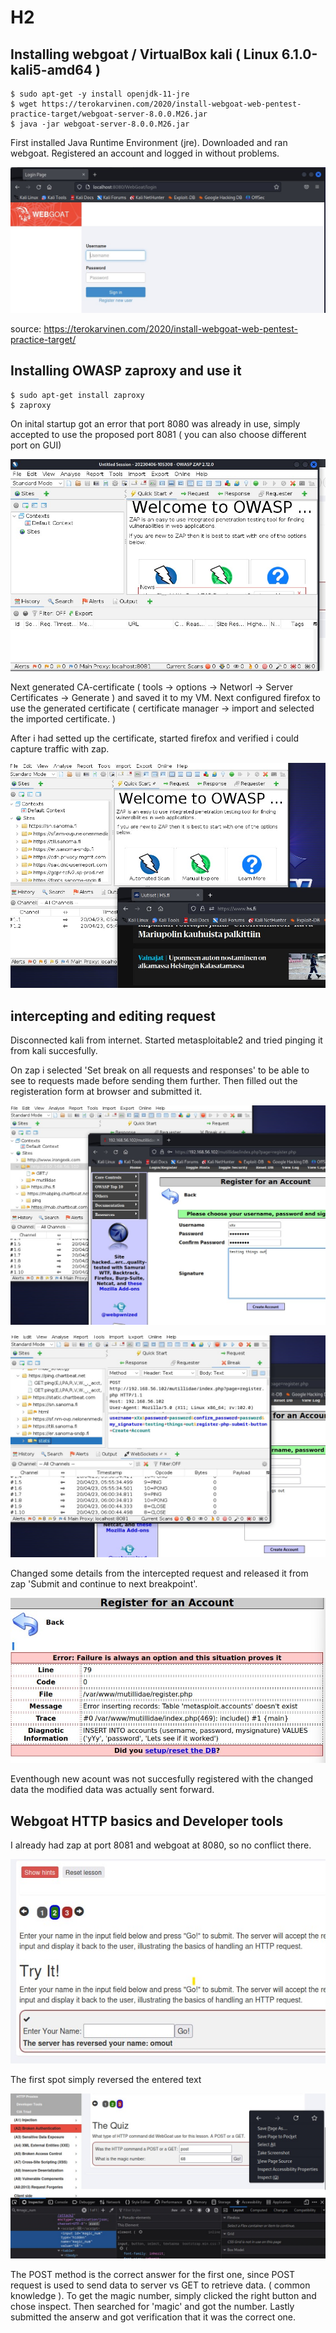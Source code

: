 # H2

## Installing webgoat / VirtualBox kali ( Linux 6.1.0-kali5-amd64 ) 

    $ sudo apt-get -y install openjdk-11-jre
    $ wget https://terokarvinen.com/2020/install-webgoat-web-pentest-practice-target/webgoat-server-8.0.0.M26.jar
    $ java -jar webgoat-server-8.0.0.M26.jar

First installed Java Runtime Environment (jre). Downloaded and ran webgoat. Registered an account and logged in without problems. 

![Webgoat login](https://github.com/t-t-r/Penetration-testing-course-2023/blob/main/img/wglogin.jpg)

source: https://terokarvinen.com/2020/install-webgoat-web-pentest-practice-target/

## Installing OWASP zaproxy and use it

    $ sudo apt-get install zaproxy
    $ zaproxy

On inital startup got an error that port 8080 was already in use, simply accepted to use the proposed port 8081 ( you can also choose different port on GUI)

![zaproxy startup](https://github.com/t-t-r/Penetration-testing-course-2023/blob/main/img/zaproxy.jpg)

Next generated CA-certificate ( tools -> options -> Networl -> Server Certificates -> Generate ) and  saved it to my VM. Next configured firefox to use the generated certificate ( certificate manager -> import and selected the imported certificate. )

After i had setted up the certificate, started firefox and verified i could capture traffic with zap.

![traffic incoming](https://github.com/t-t-r/Penetration-testing-course-2023/blob/main/img/zap_works.jpg)

## intercepting and editing request

Disconnected kali from internet. Started metasploitable2 and tried pinging it from kali succesfully.

On zap i selected 'Set break on all requests and responses' to be able to see to requests made before sending them further. Then filled out the registeration form at browser and submitted it.

![traffic incoming](https://github.com/t-t-r/Penetration-testing-course-2023/blob/main/img/register.jpg)

![traffic incoming](https://github.com/t-t-r/Penetration-testing-course-2023/blob/main/img/register2.jpg)

Changed some details from the intercepted request and released it from zap 'Submit and continue to next breakpoint'.

![traffic incoming](https://github.com/t-t-r/Penetration-testing-course-2023/blob/main/img/register3.jpg)

Eventhough new acount was not succesfully registered with the changed data the modified data was actually sent forward.

## Webgoat HTTP basics and Developer tools

I already had zap at port 8081 and webgoat at 8080, so no conflict there.

![basics](https://github.com/t-t-r/Penetration-testing-course-2023/blob/main/img/basics.jpg)

The first spot simply reversed the entered text

![basics](https://github.com/t-t-r/Penetration-testing-course-2023/blob/main/img/inspect.jpg)

The POST method is the correct answer for the first one, since POST request is used to send data to server vs GET to retrieve data. ( common knowledge ). To get the magic number, simply clicked the right button and chose inspect. Then searched for 'magic' and got the number. Lastly submitted the anserw and got verification that it was the correct one.


